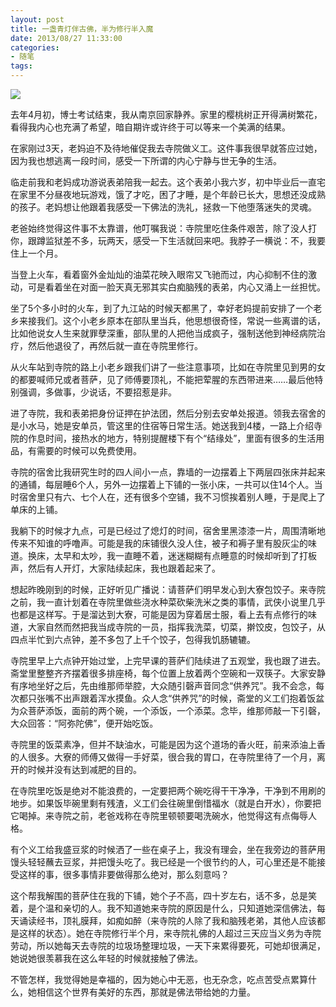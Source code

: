 ```yaml
---
layout: post
title: 一盏青灯伴古佛，半为修行半入魔
date: 2013/08/27 11:33:00
categories: 
- 随笔
tags: 
---
```


![][1] 

去年4月初，博士考试结束，我从南京回家静养。家里的樱桃树正开得满树繁花，看得我内心也充满了希望，暗自期许或许终于可以等来一个美满的结果。 

在家刚过3天，老妈迫不及待地催促我去寺院做义工。这件事我很早就答应过她，因为我也想逃离一段时间，感受一下所谓的内心宁静与世无争的生活。

临走前我和老妈成功游说表弟陪我一起去。这个表弟小我六岁，初中毕业后一直宅在家里不分昼夜地玩游戏，饿了才吃，困了才睡，是个年龄已长大，思想还没成熟的孩子。老妈想让他跟着我感受一下佛法的洗礼，拯救一下他堕落迷失的灵魂。

老爸始终觉得这件事不太靠谱，他叮嘱我说：寺院里吃住条件艰苦，除了没人打你，跟蹲监狱差不多，玩两天，感受一下生活就回来吧。我脖子一横说：不，我要住上一个月。

当登上火车，看着窗外金灿灿的油菜花映入眼帘又飞驰而过，内心抑制不住的激动，可是看着坐在对面一脸天真无邪其实白痴脑残的表弟，内心又涌上一丝担忧。

坐了5个多小时的火车，到了九江站的时候天都黑了，幸好老妈提前安排了一个老乡来接我们。这个小老乡原本在部队里当兵，他思想很奇怪，常说一些离谱的话，比如他说女人生来就罪孽深重，部队里的人把他当成疯子，强制送他到神经病院治疗，然后他退役了，再然后就一直在寺院里修行。

从火车站到寺院的路上小老乡跟我们讲了一些注意事项，比如在寺院里见到男的女的都要喊师兄或者菩萨，见了师傅要顶礼，不能把荤腥的东西带进来……最后他特别强调，多做事，少说话，不要招惹是非。

进了寺院，我和表弟把身份证押在护法团，然后分别去安单处报道。领我去宿舍的是小水马，她是安单员，管这里的住宿等日常生活。她送我到4楼，一路上介绍寺院的作息时间，接热水的地方，特别提醒楼下有个“结缘处”，里面有很多的生活用品，有需要的时候可以免费使用。

寺院的宿舍比我研究生时的四人间小一点，靠墙的一边摆着上下两层四张床并起来的通铺，每层睡6个人，另外一边摆着上下铺的一张小床，一共可以住14个人。当时宿舍里只有六、七个人在，还有很多个空铺，我不习惯挨着别人睡，于是爬上了单床的上铺。

我躺下的时候才九点，可是已经过了熄灯的时间，宿舍里黑漆漆一片，周围清晰地传来不知谁的呼噜声。可能是我的床铺很久没人住，被子和褥子里有股灰尘的味道。换床，太早和太吵，我一直睡不着，迷迷糊糊有点睡意的时候却听到了打板声，然后有人开灯，大家陆续起床，我也跟着起来了。

想起昨晚刚到的时候，正好听见广播说：请菩萨们明早发心到大寮包饺子。来寺院之前，我一直计划着在寺院里做些浇水种菜砍柴洗米之类的事情，武侠小说里几乎也都是这样写。于是溜达到大寮，可能是因为穿着居士服，看上去有点修行的味道，大家自然而然把我当成寺院的一员，指挥我洗菜，切菜，擀饺皮，包饺子，从四点半忙到六点钟，差不多包了上千个饺子，包得我饥肠辘辘。

寺院里早上六点钟开始过堂，上完早课的菩萨们陆续进了五观堂，我也跟了进去。斋堂里整整齐齐摆着很多排座椅，每个位置上放着两个空碗和一双筷子。大家安静有序地坐好之后，先由维那师举腔，大众随引磬声音同念“供养咒”。我不会念，每次都只张嘴不出声跟着浑水摸鱼。众人念“供养咒”的时候，斋堂的义工们抱着饭盆为众菩萨添饭，面前的两个碗，一个添饭，一个添菜。念毕，维那师敲一下引磬，大众回答：“阿弥陀佛”，便开始吃饭。

寺院里的饭菜素净，但并不缺油水，可能是因为这个道场的香火旺，前来添油上香的人很多。大寮的师傅又做得一手好菜，很合我的胃口，在寺院里待了一个月，离开的时候并没有达到减肥的目的。

在寺院里吃饭是绝对不能浪费的，一定要把两个碗吃得干干净净，干净到不用刷的地步。如果饭毕碗里剩有残渣，义工们会往碗里倒惜福水（就是白开水），你要把它喝掉。来寺院之前，老爸戏称在寺院里顿顿要喝洗碗水，他觉得这有点侮辱人格。

有个义工给我盛豆浆的时候洒了一些在桌子上，我没有理会，坐在我旁边的菩萨用馒头轻轻蘸去豆浆，并把馒头吃了。我已经是一个很节约的人，可心里还是不能接受这样的事，很多事情非要做得那么绝对，那么刻意吗？

这个帮我解围的菩萨住在我的下铺，她个子不高，四十岁左右，话不多，总是笑着，是个温和亲切的人。我不知道她来寺院的原因是什么，只知道她深信佛法，每天诵读经书，顶礼膜拜，如痴如醉（来寺院的人除了我和脑残老弟，其他人应该都是这样的状态）。她在寺院修行半个月，来寺院礼佛的人超过三天应当义务为寺院劳动，所以她每天去寺院的垃圾场整理垃圾，一天下来累得要死，可她却很满足，她说她很羡慕我在这么年轻的时候就接触了佛法。

不管怎样，我觉得她是幸福的，因为她心中无恶，也无杂念，吃点苦受点累算什么，她相信这个世界有美好的东西，那就是佛法带给她的力量。

[1]: https://ww1.sinaimg.cn/large/006tNc79gw1f5121fcdlij30du095q4q
